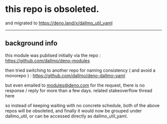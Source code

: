# this repo is obsoleted. 

and migrated to https://deno.land/x/dallmo_util_yaml

---

## background info

this module was publised initially via the repo :
https://github.com/dallmo/deno-modules

then tried switching to another repo for naming consistency ( and avoid a monorepo ) :
https://github.com/dallmo/deno-dallmo-yaml

but even emailed to modules@deno.com for the request, there is no response / reply for more than a few days.
related stakeoverflow thread here

so instead of keeping waiting with no concrete schedule, both of the above repos will be obsoleted, and finally it would now be grouped under dallmo_util, or can be accessed directly as dallmo_util_yaml.



